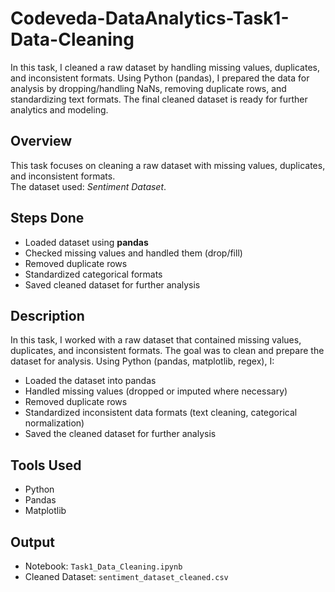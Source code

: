 # Codeveda-DataAnalytics-Task1-Data-Cleaning
In this task, I cleaned a raw dataset by handling missing values, duplicates, and inconsistent formats. Using Python (pandas), I prepared the data for analysis by dropping/handling NaNs, removing duplicate rows, and standardizing text formats. The final cleaned dataset is ready for further analytics and modeling.


## Overview
This task focuses on cleaning a raw dataset with missing values, duplicates, and inconsistent formats.  
The dataset used: *Sentiment Dataset*.  

## Steps Done
- Loaded dataset using **pandas**
- Checked missing values and handled them (drop/fill)
- Removed duplicate rows
- Standardized categorical formats
- Saved cleaned dataset for further analysis

## Description
In this task, I worked with a raw dataset that contained missing values, duplicates, and inconsistent formats. 
The goal was to clean and prepare the dataset for analysis. Using Python (pandas, matplotlib, regex), I:
- Loaded the dataset into pandas
- Handled missing values (dropped or imputed where necessary)
- Removed duplicate rows
- Standardized inconsistent data formats (text cleaning, categorical normalization)
- Saved the cleaned dataset for further analysis

## Tools Used
- Python
- Pandas
- Matplotlib

## Output
- Notebook: `Task1_Data_Cleaning.ipynb`
- Cleaned Dataset: `sentiment_dataset_cleaned.csv`

